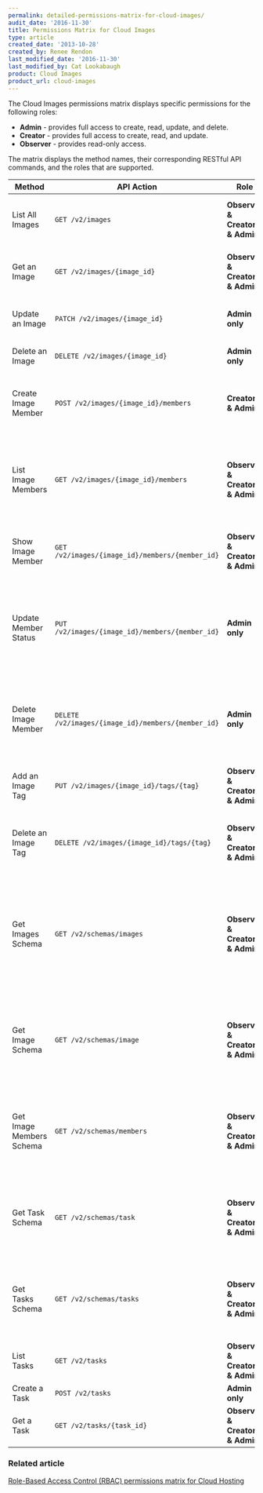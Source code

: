 ```yaml
---
permalink: detailed-permissions-matrix-for-cloud-images/
audit_date: '2016-11-30'
title: Permissions Matrix for Cloud Images
type: article
created_date: '2013-10-28'
created_by: Renee Rendon
last_modified_date: '2016-11-30'
last_modified_by: Cat Lookabaugh
product: Cloud Images
product_url: cloud-images
---
```


The Cloud Images permissions matrix displays specific permissions for the
following roles:

- **Admin** - provides full access to create, read, update, and delete.
- **Creator** - provides full access to create, read, and update.
- **Observer** - provides read-only access.

The matrix displays the method names, their corresponding RESTful API commands, and the roles that are supported.

| Method | API Action | Role | Description |
| ------ | ---------- | ---- | ----------- |
List All Images | `GET /v2/images` | **Observer & Creator & Admin** | Lists public virtual machine (VM) images.
Get an Image | `GET /v2/images/{image_id}` | **Observer & Creator & Admin** | Gets the details for the specified image.
Update an Image	| `PATCH /v2/images/{image_id}` | **Admin only** | Updates the specified image.
Delete an Image | `DELETE /v2/images/{image_id}` | **Admin only** | Deletes the specified image.
Create Image Member | `POST /v2/images/{image_id}/members` | **Creator & Admin** | Adds the specified tenant ID as an image member (user).
List Image Members | `GET /v2/images/{image_id}/members` | **Observer & Creator & Admin** | Returns a collection of members (user) with whom the image has been shared.
Show Image Member | `GET /v2/images/{image_id}/members/{member_id}` | **Observer & Creator & Admin** | Gets details for a specified image member.
Update Member Status | `PUT /v2/images/{image_id}/members/{member_id}` | **Admin only** | Sets the specified status for the specified member (user) of the specified image.
Delete Image Member | `DELETE /v2/images/{image_id}/members/{member_id}` | **Admin only** | Deletes the specified tenant ID from the member list of the specified image.
Add an Image Tag | `PUT /v2/images/{image_id}/tags/{tag}` | **Observer & Creator & Admin** | Adds the specified tag to the specified image.
Delete an Image Tag	| `DELETE /v2/images/{image_id}/tags/{tag}` | **Observer & Creator & Admin** | Deletes the specified tag from the specified image.
Get Images Schema | `GET /v2/schemas/images` | **Observer & Creator & Admin** | Gets a json-schema document that represents an images entity, which is a container of image entities.
Get Image Schema | `GET /v2/schemas/image` | **Observer & Creator & Admin** | Gets a json-schema document that represents a single image entity.
Get Image Members Schema | `GET /v2/schemas/members` | **Observer & Creator & Admin** | Gets a json-schema document that represents an image members entity.
Get Task Schema	| `GET /v2/schemas/task` | **Observer & Creator & Admin** | Gets a json-schema document that represents a specified task entity.
Get Tasks Schema | `GET /v2/schemas/tasks` | **Observer & Creator & Admin** | Gets a json-schema document that represents a tasks entity.
List Tasks | `GET /v2/tasks` | **Observer & Creator & Admin** | Returns a collection of tasks.
Create a Task | `POST /v2/tasks` | **Admin only** | Creates a task.
Get a Task | `GET /v2/tasks/{task_id}` | **Observer & Creator & Admin** | Gets the details for a specified task.

### Related article

[Role-Based Access Control (RBAC) permissions matrix for Cloud Hosting](/how-to/permissions-matrix-for-role-based-access-control-rbac)
